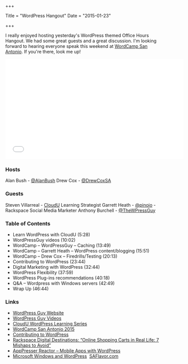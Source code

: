 +++

Title = "WordPress Hangout"
Date = "2015-01-23"

+++

I really enjoyed hosting yesterday's WordPress themed Office Hours Hangout. We had some great guests and a great discussion. I'm looking forward to hearing everyone speak this weekend at [WordCamp San Antonio](http://2015.sanantonio.wordcamp.org/). If you're there, look me up!

<iframe width="560" height="315" src="//www.youtube.com/embed/9QwlNZnelno" frameborder="0" allowfullscreen></iframe>

### Hosts

Alan Bush - [@AlanBush](//twitter.com/AlanBush)
Drew Cox - [@DrewCoxSA](//twitter.com/drewcoxsa)

### Guests

Steven Villarreal - [CloudU](http://cloudu.rackspace.com/) Learning Strategist
Garrett Heath - [@pinojo](//twitter.com/pinojo) - Rackspace Social Media Marketer
Anthony Burchell - [@TheWPressGuy](//twitter.com/TheWPressGuy)

### Table of Contents

* Learn WordPress with CloudU (5:28)  
* WordPressGuy videos (10:02)  
* WordCamp – WordPressGuy – Caching (13:49)  
* WordCamp – Garrett Heath – WordPress content/blogging (15:51)  
* WordCamp – Drew Cox – Firedrills/Testing (20:13)  
* Contributing to WordPress (23:44) 
* Digital Marketing with WordPress (32:44)  
* WordPress Flexibility (37:59)  
* WordPress Plug-ins recommendations (40:18)  
* Q&A – Wordpress with Windows servers (42:49) 
* Wrap Up (46:44)  

### Links

* [WordPress Guy Website](http://antpb.com/)  
* [WordPress Guy Videos](https://www.youtube.com/channel/UCdhtuRtxyahXPij9UamkFKg)
* [CloudU WordPress Learning Series](http://cloudu.rackspace.com/diweb/catalog/item/id/405089/q/c=130)   
* [WordCamp San Antonio 2015](http://2015.sanantonio.wordcamp.org/)   
* [Contributing to WordPress](http://codex.wordpress.org/Contributing_to_WordPress)
* [Rackspace Digital Destinations: “Online Shopping Carts in Real Life: 7 Mishaps to Avoid”](http://www.rackspace.com/content/2015/01/20/online-shopping-carts-in-real-life-7-mishaps-to-avoid/)  
* [AppPresser Reactor – Mobile Apps with WordPress](http://reactor.apppresser.com/)  
* [Microsoft Windows and WordPress](http://www.microsoft.com/web/wordpress)   [SAFlavor.com](http://www.saflavor.com/)  
